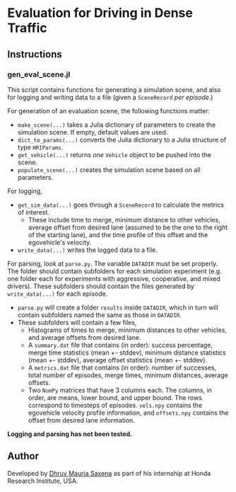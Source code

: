 # Evaluation for Driving in Dense Traffic

## Instructions

### gen_eval_scene.jl
This script contains functions for generating a simulation scene, and also for logging and writing data to a file (given a `SceneRecord` *per episode*.)

For generation of an evaluation scene, the following functions matter:
- `make_scene(...)` takes a Julia dictionary of parameters to create the simulation scene. If empty, default values are used.
- `dict_to_params(...)` converts the Julia dictionary to a Julia structure of type `HRIParams`.
- `get_vehicle(...)` returns *one* `Vehicle` object to be pushed into the scene.
- `populate_scene(...)` creates the simulation scene based on all parameters.

For logging,
- `get_sim_data(...)` goes through a `SceneRecord` to calculate the metrics of interest.
  - These include time to merge, minimum distance to other vehicles, average offset from desired lane (assumed to be the one to the right of the starting lane), and the time profile of this offset and the egovehicle's velocity.
- `write_data(...)` writes the logged data to a file.

For parsing, look at `parse.py`. The variable `DATADIR` must be set properly. The folder should contain subfolders for each simulation experiment (e.g. one folder each for experiments with aggressive, cooperative, and mixed drivers). These subfolders should contain the files generated by `write_data(...)` for each episode.
- `parse.py` will create a folder `results` inside `DATADIR`, which in turn will contain subfolders named the same as those in `DATADIR`.
- These subfolders will contain a few files,
  - Histograms of times to merge, minimum distances to other vehicles, and average offsets from desired lane.
  - A `summary.dat` file that contains (in order): success percentage, merge time statistics (mean +- stddev), minimum distance statistics (mean +- stddev), average offset statistics (mean +- stddev).
  - A `metrics.dat` file that contains (in order): number of successes, total number of episodes, merge times, minimum distances, average offsets.
  - Two `NumPy` matrices that have 3 columns each. The columns, in order, are means, lower bound, and upper bound. The rows correspond to timesteps of episodes. `vels.npy` contains the egovehicle velocity profile information, and `offsets.npy` contains the offset from desired lane information.

**Logging and parsing has not been tested.**

## Author

Developed by [Dhruv Mauria Saxena](mailto:dhruvsaxena@cmu.edu) as part of his internship at Honda Research
Institute, USA.
